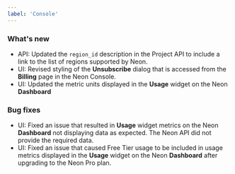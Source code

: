 ```yaml
---
label: 'Console'
---
```


### What's new

- API: Updated the `region_id` description in the Project API to include a link to the list of regions supported by Neon.
- UI: Revised styling of the **Unsubscribe** dialog that is accessed from the **Billing** page in the Neon Console.
- UI: Updated the metric units displayed in the **Usage** widget on the Neon **Dashboard**

### Bug fixes

- UI: Fixed an issue that resulted in **Usage** widget metrics on the Neon **Dashboard** not displaying data as expected. The Neon API did not provide the required data.
- UI: Fixed an issue that caused Free Tier usage to be included in usage metrics displayed in the **Usage** widget on the Neon **Dashboard** after upgrading to the Neon Pro plan.
